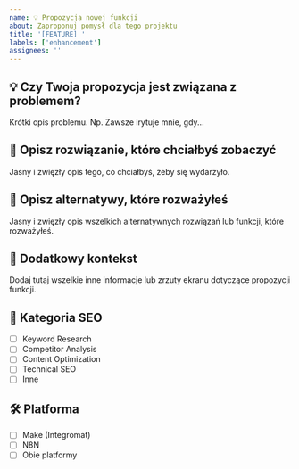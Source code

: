 ```yaml
---
name: 💡 Propozycja nowej funkcji
about: Zaproponuj pomysł dla tego projektu
title: '[FEATURE] '
labels: ['enhancement']
assignees: ''
---
```


## 💡 Czy Twoja propozycja jest związana z problemem?
Krótki opis problemu. Np. Zawsze irytuje mnie, gdy...

## 💭 Opisz rozwiązanie, które chciałbyś zobaczyć
Jasny i zwięzły opis tego, co chciałbyś, żeby się wydarzyło.

## 🔄 Opisz alternatywy, które rozważyłeś
Jasny i zwięzły opis wszelkich alternatywnych rozwiązań lub funkcji, które rozważyłeś.

## 📝 Dodatkowy kontekst
Dodaj tutaj wszelkie inne informacje lub zrzuty ekranu dotyczące propozycji funkcji.

## 🎯 Kategoria SEO
- [ ] Keyword Research
- [ ] Competitor Analysis
- [ ] Content Optimization
- [ ] Technical SEO
- [ ] Inne

## 🛠️ Platforma
- [ ] Make (Integromat)
- [ ] N8N
- [ ] Obie platformy 